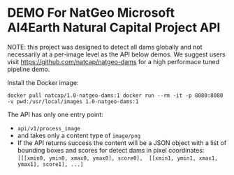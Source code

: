# DEMO For NatGeo Microsoft AI4Earth Natural Capital Project API

NOTE: this project was designed to detect all dams globally and not necessarily at a per-image level as the API below demos. We suggest users visit https://github.com/natcap/natgeo-dams for a high performace tuned pipeline demo.

Install the Docker image:

``docker pull natcap/1.0-natgeo-dams:1 docker run --rm -it -p 8080:8080 -v pwd:/usr/local/images 1.0-natgeo-dams:1``

The API has only one entry point:
* ``api/v1/process_image``
* and takes only a content type of `image/png`
* If the API returns success the content will be a JSON object with a list of bounding boxes and scores for detect dams in pixel coordinates: ``[[[xmin0, ymin0, xmax0, ymax0], score0],  [[xmin1, ymin1, xmax1, ymax1], score1], ...]``
